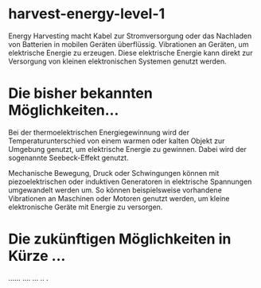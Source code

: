 # harvest-energy-level-1

Energy Harvesting macht Kabel zur Stromversorgung oder das Nachladen von Batterien in mobilen Geräten überflüssig. Vibrationen an Geräten, um elektrische Energie zu erzeugen. Diese elektrische Energie kann direkt zur Versorgung von kleinen elektronischen Systemen genutzt werden.

# Die bisher bekannten Möglichkeiten...

Bei der thermoelektrischen Energiegewinnung wird der Temperaturunterschied von einem warmen oder kalten Objekt zur Umgebung genutzt, um elektrische Energie zu gewinnen. Dabei wird der sogenannte Seebeck-Effekt genutzt.

Mechanische Bewegung, Druck oder Schwingungen können mit piezoelektrischen oder induktiven Generatoren in elektrische Spannungen umgewandelt werden um. So können beispielsweise vorhandene Vibrationen an Maschinen oder Motoren genutzt werden, um kleine elektronische Geräte mit Energie zu versorgen.

# Die zukünftigen Möglichkeiten in Kürze ...

......
....
...
..
.
